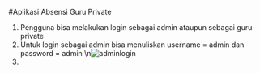 #Aplikasi Absensi Guru Private
1. Pengguna bisa melakukan login sebagai admin ataupun sebagai guru private
2. Untuk login sebagai admin bisa menuliskan username = admin dan password = admin
\n![adminlogin](https://user-images.githubusercontent.com/48480109/82138249-3a843980-9849-11ea-8894-8fa620ee063b.jpeg)
3.    
 



